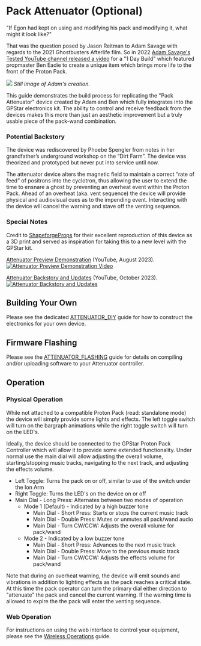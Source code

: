 # Pack Attenuator (Optional)

"If Egon had kept on using and modifying his pack and modifying it, what might it look like?"

That was the question posed by Jason Reitman to Adam Savage with regards to the 2021 Ghostbusters Afterlife film. So in 2022 [Adam Savage's Tested YouTube channel released a video](https://www.youtube.com/watch?v=dloSR3a57IA) for a "1 Day Build" which featured propmaster Ben Eadie to create a unique item which brings more life to the front of the Proton Pack.

![](images/Savage-Attenuator.jpg)
*Still image of Adam's creation.*

This guide demonstrates the build process for replicating the "Pack Attenuator" device created by Adam and Ben which fully integrates into the GPStar electronics kit. The ability to control and receive feedback from the devices makes this more than just an aesthetic improvement but a truly usable piece of the pack-wand combination.

### Potential Backstory

The device was rediscovered by Phoebe Spengler from notes in her grandfather’s underground workshop on the “Dirt Farm”. The device was theorized and prototyped but never put into service until now.

The attenuator device alters the magnetic field to maintain a correct “rate of feed” of positrons into the cyclotron, thus allowing the user to extend the time to ensnare a ghost by preventing an overheat event within the Proton Pack. Ahead of an overheat (aka. vent sequence) the device will provide physical and audiovisual cues as to the impending event. Interacting with the device will cancel the warning and stave off the venting sequence.

### Special Notes

Credit to [ShapeforgeProps](https://www.etsy.com/shop/ShapeforgeProps) for their excellent reproduction of this device as a 3D print and served as inspiration for taking this to a new level with the GPStar kit.

[Attenuator Preview Demonstration](https://www.youtube.com/watch?v=k-u7S7Ctcbc) (YouTube, August 2023).
[![Attenuator Preview Demonstration Video](https://img.youtube.com/vi/k-u7S7Ctcbc/maxresdefault.jpg)](https://www.youtube.com/watch?v=k-u7S7Ctcbc)

[Attenuator Backstory and Updates](https://www.youtube.com/watch?v=BLHyUAcyqoI) (YouTube, October 2023).
[![Attenuator Backstory and Updates](https://img.youtube.com/vi/BLHyUAcyqoI/maxresdefault.jpg)](https://www.youtube.com/watch?v=BLHyUAcyqoI)

## Building Your Own

Please see the dedicated [ATTENUATOR_DIY](ATTENUATOR_DIY.md) guide for how to construct the electronics for your own device.

## Firmware Flashing

Please see the [ATTENUATOR_FLASHING](ATTENUATOR_FLASHING.md) guide for details on compiling and/or uploading software to your Attenuator controller.

## Operation

### Physical Operation

While not attached to a compatible Proton Pack (read: standalone mode) the device will simply provide some lights and effects. The left toggle switch will turn on the bargraph animations while the right toggle switch will turn on the LED's.

Ideally, the device should be connected to the GPStar Proton Pack Controller which will allow it to provide some extended functionality. Under normal use the main dial will allow adjusting the overall volume, starting/stopping music tracks, navigating to the next track, and adjusting the effects volume.

* Left Toggle: Turns the pack on or off, similar to use of the switch under the Ion Arm
* Right Toggle: Turns the LED's on the device on or off
* Main Dial - Long Press: Alternates between two modes of operation
	* Mode 1 (Default) - Indicated by a high buzzer tone
		* Main Dial - Short Press: Starts or stops the current music track
 		* Main Dial - Double Press: Mutes or unmutes all pack/wand audio
		* Main Dial - Turn CW/CCW: Adjusts the overall volume for pack/wand
	* Mode 2 - Indicated by a low buzzer tone
		* Main Dial - Short Press: Advances to the next music track
 		* Main Dial - Double Press: Move to the previous music track
		* Main Dial - Turn CW/CCW: Adjusts the effects volume for pack/wand

Note that during an overheat warning, the device will emit sounds and vibrations in addition to lighting effects as the pack reaches a critical state. At this time the pack operator can turn the primary dial either direction to "attenuate" the pack and cancel the current warning. If the warning time is allowed to expire the the pack will enter the venting sequence.

### Web Operation

For instructions on using the web interface to control your equipment, please see the [Wireless Operations](WIRELESS_OPERATION.md) guide.
